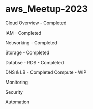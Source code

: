 # aws_Meetup-2023


Cloud Overview     - Completed 


IAM                - Completed


Networking         - Completed


Storage            - Completed


Databse - RDS      - Completed


DNS & LB           - Completed
Compute            - WIP 


Monitoring 

Security 


Automation 


